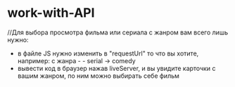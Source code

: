 # work-with-API
//Для выбора просмотра фильма или сериала с жанром вам всего лишь нужно:
- в файле JS нужно изменить в "requestUrl" то что вы хотите, например: с жанра - - serial -> comedy
- вывести код в браузер нажав liveServer,  и вы увидите карточки с вашим жанром, по ним можно выбирать себе фильм